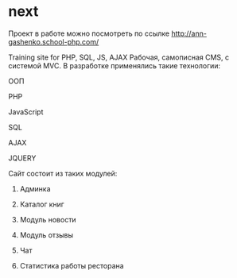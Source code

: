 # next
Проект в работе можно посмотреть по ссылке http://ann-gashenko.school-php.com/

Training site for PHP, SQL, JS, AJAX
Рабочая, самописная CMS, c  системой MVC.
В разработке применялись такие технологии:

ООП

PHP

JavaScript

SQL

AJAX

JQUERY

Сайт состоит из таких модулей:

1. Админка

2. Каталог книг
 
3. Модуль новости
 
4. Модуль отзывы
 
5. Чат
 
6. Статистика работы ресторана
